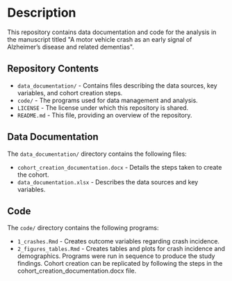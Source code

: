 
# Description
This repository contains data documentation and code for the analysis in the manuscript titled "A motor vehicle crash as an early signal of Alzheimer’s disease and related dementias".
## Repository Contents
- `data_documentation/` - Contains files describing the data sources, key variables, and cohort creation steps.
- `code/` - The programs used for data management and analysis.
- `LICENSE` - The license under which this repository is shared.
- `README.md` - This file, providing an overview of the repository.
## Data Documentation
The `data_documentation/` directory contains the following files:
- `cohort_creation_documentation.docx` - Details the steps taken to create the cohort.
- `data_documentation.xlsx` - Describes the data sources and key variables.
## Code
The `code/` directory contains the following programs:
- `1_crashes.Rmd` - Creates outcome variables regarding crash incidence.
- `2_figures_tables.Rmd` - Creates tables and plots for crash incidence and demographics.
Programs were run in sequence to produce the study findings.
Cohort creation can be replicated by following the steps in the cohort_creation_documentation.docx file.
